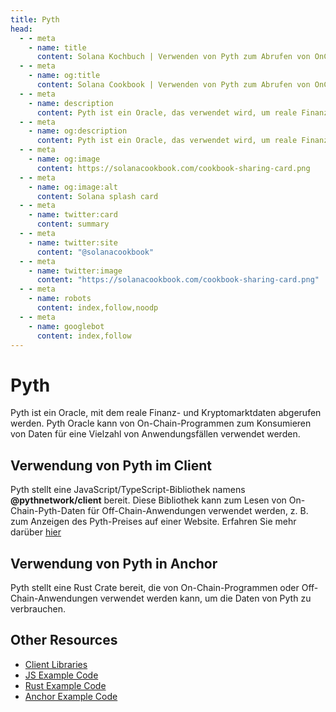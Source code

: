 ```yaml
---
title: Pyth
head:
  - - meta
    - name: title
      content: Solana Kochbuch | Verwenden von Pyth zum Abrufen von OnChain-Daten
  - - meta
    - name: og:title
      content: Solana Cookbook | Verwenden von Pyth zum Abrufen von OnChain-Daten
  - - meta
    - name: description
      content: Pyth ist ein Oracle, das verwendet wird, um reale Finanzdaten onChain zu erhalten.
  - - meta
    - name: og:description
      content: Pyth ist ein Oracle, das verwendet wird, um reale Finanzdaten onChain zu erhalten.
  - - meta
    - name: og:image
      content: https://solanacookbook.com/cookbook-sharing-card.png
  - - meta
    - name: og:image:alt
      content: Solana splash card
  - - meta
    - name: twitter:card
      content: summary
  - - meta
    - name: twitter:site
      content: "@solanacookbook"
  - - meta
    - name: twitter:image
      content: "https://solanacookbook.com/cookbook-sharing-card.png"
  - - meta
    - name: robots
      content: index,follow,noodp
  - - meta
    - name: googlebot
      content: index,follow
---
```


# Pyth

Pyth ist ein Oracle, mit dem reale Finanz- und Kryptomarktdaten abgerufen werden. Pyth Oracle kann von On-Chain-Programmen zum Konsumieren von Daten für eine Vielzahl von Anwendungsfällen verwendet werden.

## Verwendung von Pyth im Client

Pyth stellt eine JavaScript/TypeScript-Bibliothek namens **@pythnetwork/client** bereit. Diese Bibliothek kann zum Lesen von On-Chain-Pyth-Daten für Off-Chain-Anwendungen verwendet werden, z. B. zum Anzeigen des Pyth-Preises auf einer Website. Erfahren Sie mehr darüber [hier](https://www.npmjs.com/package/@pythnetwork/client)

<SolanaCodeGroup>
  <SolanaCodeGroupItem title="TS" active>

  <template v-slot:default>

@[code](@/code/pyth/client/client.en.ts)

  </template>

  <template v-slot:preview>

@[code](@/code/pyth/client/client.preview.en.ts)

  </template>

  </SolanaCodeGroupItem>

</SolanaCodeGroup>

## Verwendung von Pyth in Anchor

Pyth stellt eine Rust Crate bereit, die von On-Chain-Programmen oder Off-Chain-Anwendungen verwendet werden kann, um die Daten von Pyth zu verbrauchen.

<SolanaCodeGroup>
  <SolanaCodeGroupItem title="Anchor" active>

  <template v-slot:default>

@[code](@/code/pyth/on-chain/on-chain.en.rs)

  </template>

  <template v-slot:preview>

@[code](@/code/pyth/on-chain/on-chain.preview.en.rs)

  </template>

  </SolanaCodeGroupItem>

</SolanaCodeGroup>

## Other Resources

- [Client Libraries](https://docs.pyth.network/consumers/client-libraries)
- [JS Example Code](https://github.dev/solana-labs/solana/tree/master/web3.js/examples)
- [Rust Example Code](https://github.com/project-OpenBook/anchor/tree/master/tests/pyth)
- [Anchor Example Code](https://github.com/0xPratik/pyth-anchor-example)

